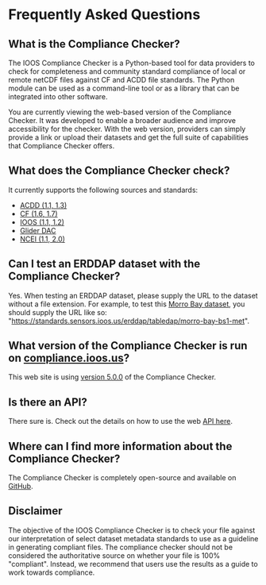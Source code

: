 # Frequently Asked Questions

## What is the Compliance Checker?

The IOOS Compliance Checker is a Python-based tool for data providers to check for completeness and community standard compliance of local or remote netCDF files against CF and ACDD file standards.
The Python module can be used as a command-line tool or as a library that can be integrated into other software.

You are currently viewing the web-based version of the Compliance Checker.
It was developed to enable a broader audience and improve accessibility for the checker.
With the web version,
providers can simply provide a link or upload their datasets and get the full suite of capabilities that Compliance Checker offers.

## What does the Compliance Checker check?

It currently supports the following sources and standards:
- [ACDD (1.1, 1.3)](http://wiki.esipfed.org/index.php/Attribute_Convention_for_Data_Discovery_1-3)
- [CF (1.6, 1.7)](http://cfconventions.org/Data/cf-conventions/cf-conventions-1.7/cf-conventions.html)
- [IOOS (1.1, 1.2)](https://ioos.github.io/ioos-metadata/)
- [Glider DAC](https://github.com/ioos/ioosngdac/wiki/NGDAC-NetCDF-File-Format-Version-2)
- [NCEI (1.1, 2.0)](https://www.nodc.noaa.gov/data/formats/netcdf/v2.0/)

## Can I test an ERDDAP dataset with the Compliance Checker?

Yes.
When testing an ERDDAP dataset,
please supply the URL to the dataset without a file extension.
For example,
to test this [Morro Bay dataset](https://standards.sensors.ioos.us/erddap/tabledap/morro-bay-bs1-met.html),
you should supply the URL like so:
"https://standards.sensors.ioos.us/erddap/tabledap/morro-bay-bs1-met".


## What version of the Compliance Checker is run on [compliance.ioos.us](https://compliance.ioos.us/index.html)?

This web site is using [version 5.0.0](https://pypi.python.org/pypi/compliance-checker) of the Compliance Checker.

## Is there an API?

There sure is.
Check out the details on how to use the web [API here](https://github.com/ioos/compliance-checker-web/wiki/API).

## Where can I find more information about the Compliance Checker?

The Compliance Checker is completely open-source and available on [GitHub](https://github.com/ioos/compliance-checker).

## Disclaimer

The objective of the IOOS Compliance Checker is to check your file against our interpretation of select dataset metadata standards to use as a guideline in generating compliant files.
The compliance checker should not be considered the authoritative source on whether your file is 100% "compliant".
Instead, we recommend that users use the results as a guide to work towards compliance.
